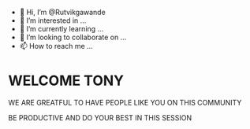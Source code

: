 - 👋 Hi, I’m @Rutvikgawande
- 👀 I’m interested in ...
- 🌱 I’m currently learning ...
- 💞️ I’m looking to collaborate on ...
- 📫 How to reach me ...

<!---
Rutvikgawande/Rutvikgawande is a ✨ special ✨ repository because its `README.md` (this file) appears on your GitHub profile.
You can click the Preview link to take a look at your changes.
--->


# WELCOME TONY

WE ARE GREATFUL TO HAVE PEOPLE LIKE YOU ON THIS COMMUNITY

BE PRODUCTIVE AND DO YOUR BEST IN THIS SESSION
